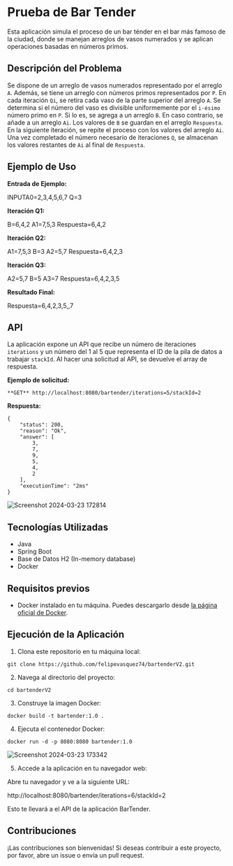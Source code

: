 # Prueba de Bar Tender

Esta aplicación simula el proceso de un bar ténder en el bar más famoso de la ciudad, donde se manejan arreglos de vasos numerados y se aplican operaciones basadas en números primos.

## Descripción del Problema

Se dispone de un arreglo de vasos numerados representado por el arreglo `A`. Además, se tiene un arreglo con números primos representados por `P`. En cada iteración `Qi`, se retira cada vaso de la parte superior del arreglo `A`. Se determina si el número del vaso es divisible uniformemente por el `i-ésimo` número primo en `P`. Si lo es, se agrega a un arreglo `B`. En caso contrario, se añade a un arreglo `Ai`. Los valores de `B` se guardan en el arreglo `Respuesta`. En la siguiente iteración, se repite el proceso con los valores del arreglo `Ai`. Una vez completado el número necesario de iteraciones `Q`, se almacenan los valores restantes de `Ai` al final de `Respuesta`.

## Ejemplo de Uso

**Entrada de Ejemplo:**

INPUTA0=2,3,4,5,6,7
Q=3

**Iteración Q1:**

B=6,4,2
A1=7,5,3
Respuesta=6,4,2

**Iteración Q2:**

A1=7,5,3
B=3
A2=5,7
Respuesta=6,4,2,3

**Iteración Q3:**

A2=5,7
B=5
A3=7
Respuesta=6,4,2,3,5

**Resultado Final:**

Respuesta=6,4,2,3,5,,7

## API

La aplicación expone un API que recibe un número de iteraciones `iterations` y un número del 1 al 5 que representa el ID de la pila de datos a trabajar `stackId`. Al hacer una solicitud al API, se devuelve el array de respuesta.

**Ejemplo de solicitud:**

```
**GET** http://localhost:8080/bartender/iterations=5/stackId=2
```

**Respuesta:**
```
{
    "status": 200,
    "reason": "Ok",
    "answer": [
        3,
        7,
        9,
        5,
        4,
        2
    ],
    "executionTime": "2ms"
}
```
![Screenshot 2024-03-23 172814](https://github.com/felipevasquez74/bartenderV2/assets/65198914/62ac250f-de51-4551-aab9-78d3b6ac8a24)


## Tecnologías Utilizadas

- Java
- Spring Boot
- Base de Datos H2 (In-memory database)
- Docker

## Requisitos previos

- Docker instalado en tu máquina. Puedes descargarlo desde [la página oficial de Docker](https://www.docker.com/products/docker-desktop).

## Ejecución de la Aplicación

1. Clona este repositorio en tu máquina local:
```
git clone https://github.com/felipevasquez74/bartenderV2.git
```
2. Navega al directorio del proyecto:
```
cd bartenderV2
```
3. Construye la imagen Docker:
```
docker build -t bartender:1.0 .
```
4. Ejecuta el contenedor Docker:
```
docker run -d -p 8080:8080 bartender:1.0
```
![Screenshot 2024-03-23 173342](https://github.com/felipevasquez74/bartenderV2/assets/65198914/213cfada-6549-4f92-9164-7be6679e995f)

5. Accede a la aplicación en tu navegador web:

Abre tu navegador y ve a la siguiente URL:

http://localhost:8080/bartender/iterations=6/stackId=2

Esto te llevará a el API de la aplicación BarTender.

## Contribuciones

¡Las contribuciones son bienvenidas! Si deseas contribuir a este proyecto, por favor, abre un issue o envía un pull request.







